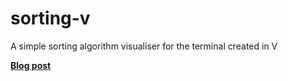 # sorting-v
A simple sorting algorithm visualiser for the terminal created in V

[**Blog post**](https://blog.l-m.dev/posts/learning_v/)
